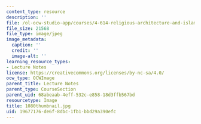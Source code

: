 ```yaml
---
content_type: resource
description: ''
file: /ol-ocw-studio-app/courses/4-614-religious-architecture-and-islamic-cultures-fall-2002/19677176de6f8dbc1fb1bbd29a390efc_1080thumbnail.jpg
file_size: 21568
file_type: image/jpeg
image_metadata:
  caption: ''
  credit: ''
  image-alt: ''
learning_resource_types:
- Lecture Notes
license: https://creativecommons.org/licenses/by-nc-sa/4.0/
ocw_type: OCWImage
parent_title: Lecture Notes
parent_type: CourseSection
parent_uid: 68abeaab-4eff-532c-e858-18d3ffb567bd
resourcetype: Image
title: 1080thumbnail.jpg
uid: 19677176-de6f-8dbc-1fb1-bbd29a390efc
---
```

